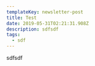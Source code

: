```yaml
---
templateKey: newsletter-post
title: Test
date: 2019-05-31T02:21:31.908Z
description: sdfsdf
tags:
  - sdf
---
```

sdfsdf
